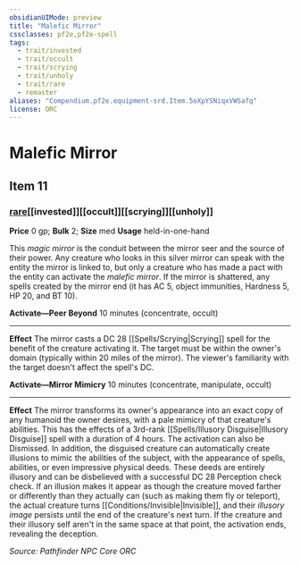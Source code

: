 ```yaml
---
obsidianUIMode: preview
title: "Malefic Mirror"
cssclasses: pf2e,pf2e-spell
tags:
  - trait/invested
  - trait/occult
  - trait/scrying
  - trait/unholy
  - trait/rare
  - remaster
aliases: "Compendium.pf2e.equipment-srd.Item.5oXpYSNiqxVWSafq"
license: ORC
---
```

# Malefic Mirror
## Item 11
### [rare](rare "Rare Rarity Trait")[[invested]][[occult]][[scrying]][[unholy]]


**Price** 0 gp; 
**Bulk** 2; **Size** med
**Usage** held-in-one-hand

This _magic mirror_ is the conduit between the mirror seer and the source of their power. Any creature who looks in this silver mirror can speak with the entity the mirror is linked to, but only a creature who has made a pact with the entity can activate the _malefic mirror_. If the mirror is shattered, any spells created by the mirror end (it has AC 5, object immunities, Hardness 5, HP 20, and BT 10).

**Activate—Peer Beyond** 10 minutes (concentrate, occult)

* * *

**Effect** The mirror casts a DC 28 [[Spells/Scrying|Scrying]] spell for the benefit of the creature activating it. The target must be within the owner's domain (typically within 20 miles of the mirror). The viewer's familiarity with the target doesn't affect the spell's DC.

**Activate—Mirror Mimicry** 10 minutes (concentrate, manipulate, occult)

* * *

**Effect** The mirror transforms its owner's appearance into an exact copy of any humanoid the owner desires, with a pale mimicry of that creature's abilities. This has the effects of a 3rd-rank [[Spells/Illusory Disguise|Illusory Disguise]] spell with a duration of 4 hours. The activation can also be Dismissed. In addition, the disguised creature can automatically create illusions to mimic the abilities of the subject, with the appearance of spells, abilities, or even impressive physical deeds. These deeds are entirely illusory and can be disbelieved with a successful DC 28 Perception check check. If an illusion makes it appear as though the creature moved farther or differently than they actually can (such as making them fly or teleport), the actual creature turns [[Conditions/Invisible|Invisible]], and their _illusory image_ persists until the end of the creature's next turn. If the creature and their illusory self aren't in the same space at that point, the activation ends, revealing the deception.

*Source: Pathfinder NPC Core*
*ORC*